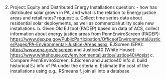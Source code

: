 2. Project: Equity and Distributed Energy Installations question: - how has distributed solar grown in PA, and what is the relation to Energy justice areas and retail rates? request: 
a. Collect time series data about residential solar deployments, as well as commercial/utility scale new installations. 
b. Given Old EJ tool (PADEP) based on data of ACS, collect information about energy justice areas from PennEnviroScreen (PADEP): https://www.dep.pa.gov/PublicParticipation/OfficeofEnvironmentalJustice/Pages/PA-Environmental-Justice-Areas.aspx, EJScreen (EPA): https://www.epa.gov/ejscreen and Justice40 (White House): https://www.whitehouse.gov/environmentaljustice/justice40/#cejst 
c. Compare PennEnviroScreen, EJScreen and Justice40 info 
d. build historical EJ info of PA under the criteria 
e. Estimate the cost of the installations using e.g., RSmeans 
f. join all into a database
